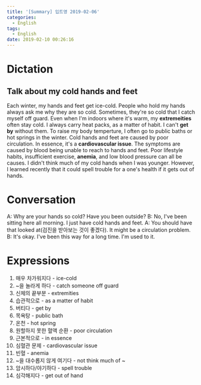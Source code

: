 ```yaml
---
title: '[Summary] 입트영 2019-02-06'
categories:
  - English
tags:
  - English
date: 2019-02-10 00:26:16
---
```


# Dictation

## Talk about my cold hands and feet

Each winter, my hands and feet get ice-cold. People who hold my hands always ask me why they are so cold. Sometimes, they're so cold that I catch myself off guard. Even when I'm indoors where it's warm, my **extremeities** often stay cold. I always carry heat packs, as a matter of habit. I can't **get by** without them. To raise my body temperture, I often go to public baths or hot springs in the winter. Cold hands and feet are caused by poor circulation. In essence, it's a **cardiovascular issue**. The symptoms are caused by blood being unable to reach to hands and feet. Poor lifestyle habits, insufficient exercise, **anemia**, and low blood pressure can all be causes. I didn't think much of my cold hands when I was younger. However, I learned recently that it could spell trouble for a one's health if it gets out of hands.

# Conversation

A: Why are your hands so cold? Have you been outside?
B: No, I've been sitting here all morning. I just have cold hands and feet.
A: You should have that looked at(검진을 받아보는 것이 좋겠다). It might be a circulation problem.
B: It's okay. I've been this way for a long time. I'm used to it.


# Expressions

1. 매우 차가워지다 - ice-cold
2. ~을 놀라게 하다 - catch someone off guard
3. 신체의 끝부분 - extremities
4. 습관적으로 - as a matter of habit
5. 버티다 - get by
6. 목욕탕 - public bath
7. 온천 - hot spring
8. 원할하지 못한 혈액 순환 - poor circulation
9. 근본적으로 - in essence
10. 심혈관 문제 - cardiovascular issue
11. 빈혈 - anemia
12. ~을 대수롭지 않게 여기다 - not think much of ~
13. 암시하다/야기하다 - spell trouble
14. 심각해지다 - get out of hand